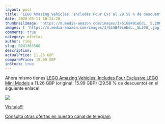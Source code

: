 ```yaml
---
layout: post
title: 'LEGO Amazing Vehicles: Includes Four Exc al 29.58 % de descuento'
date: 2020-03-11 18:24:28
thumbnailImage: 'https://m.media-amazon.com/images/I/61GB49ieEdL._SL200_.jpg'
images: [ 'https://m.media-amazon.com/images/I/61GB49ieEdL._SL200_.jpg' ]
comments: true
category: ofertas
author: ring
slug: 0241363500
description:
actualPrice: 11.26 GBP
comparePrice: 15.99 GBP
inStock: true
---
```


Ahora mismo tienes [LEGO Amazing Vehicles: Includes Four Exclusive LEGO Mini Models](https://www.amazon.com/dp/0241363500/?tag=redken08-20) a 11.26 GBP (original: 15.99 GBP) (29.58 %  de descuento) en el siguiente enlace!

[![](https://m.media-amazon.com/images/I/61GB49ieEdL._SL200_.jpg)](https://www.amazon.com/dp/0241363500/?tag=redken08-20)

[Visítala!!!](https://www.amazon.com/dp/0241363500/?tag=redken08-20)

[Consulta otras ofertas en nuestro canal de telegram](https://t.me/s/ofertas25)
